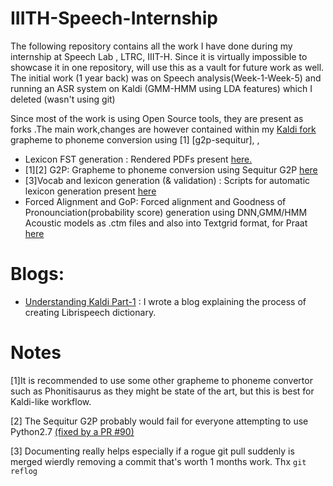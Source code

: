 # IIITH-Speech-Internship

The following repository contains all the work I have done during my internship at Speech Lab , LTRC, IIIT-H. Since it is virtually impossible to showcase it in one repository,  will use this as a vault for future work as well. 
The initial  work (1 year back) was on Speech analysis(Week-1-Week-5) and running an ASR system on Kaldi (GMM-HMM using LDA features) which I deleted (wasn't using git)

Since most of the work is using Open Source tools, they are present as forks .The main work,changes are however contained within my [Kaldi fork](https://github.com/Agrover112/kaldi)
grapheme to phoneme conversion using [1] [g2p-sequitur],  , 

- Lexicon FST generation : Rendered PDFs present [here.](https://github.com/Agrover112/kaldi/tree/current/egs/yesno/s5)
- [1][2] G2P: Grapheme to phoneme conversion using Sequitur G2P [here](https://github.com/Agrover112/sequitur-g2p)
- [3]Vocab and lexicon generation (& validation) : Scripts for automatic lexicon generation present [here](https://github.com/Agrover112/kaldi/tree/current/egs/librispeech/s5)
- Forced Alignment and GoP:  Forced alignment and Goodness of Pronounciation(probability score) generation using DNN,GMM/HMM Acoustic models as .ctm files and also into Textgrid format, for Praat [here](https://github.com/Agrover112/kaldi-dnn-ali-gop/tree/aligop)



# Blogs:

- [Understanding Kaldi Part-1](https://medium.com/@agrover112/understanding-kaldi-part-1-c869980b1cbf)
: I wrote a blog explaining the process of creating Librispeech dictionary.




# Notes

[1]It is recommended to use some other grapheme to phoneme convertor such as Phonitisaurus as they might be state of the art, but this is best for Kaldi-like workflow.

[2] The Sequitur G2P probably would fail for everyone attempting to use Python2.7 [(fixed by a PR #90)](https://github.com/sequitur-g2p/sequitur-g2p/pull/90)

[3] Documenting really helps especially if a rogue git pull suddenly is merged wierdly removing a commit that's worth 1 months work. Thx `git reflog`
